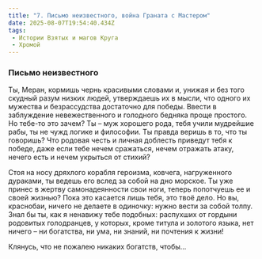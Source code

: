 ```yaml
---
title: "7. Письмо неизвестного, война Граната с Мастером"
date: 2025-08-07T19:54:40.434Z
tags:
 - Истории Взятых и магов Круга
 - Хромой
---
```


### Письмо неизвестного

Ты, Меран, кормишь чернь красивыми словами и, унижая и без того скудный
разум низких людей, утверждаешь их в мысли, что одного их мужества и
безрассудства достаточно для победы. Ввести в заблуждение
невежественного и голодного бедняка проще простого. Но тебе-то это
зачем? Ты – муж хорошего рода, тебя учили мудрейшие рабы, ты не чужд
логике и философии. Ты правда веришь в то, что ты говоришь? Что родовая
честь и личная доблесть приведут тебя к победе, даже если тебе нечем
сражаться, нечем отражать атаку, нечего есть и нечем укрыться от стихий?

Стоя на носу дряхлого корабля героизма, ковчега, нагруженного дураками,
ты ведешь его вслед за собой на дно морское. Ты уже принес в жертву
самонадеянности свои ноги, теперь попотчуешь ее и своей жизнью? Пока это
касается лишь тебя, это твоё дело. Но вы, краснобаи, ничего не делаете в
одиночку: нужно вести за собой толпу. Знал бы ты, как я ненавижу тебе
подобных: распухших от гордыни родовитых голодранцев, у которых, кроме
титула и золотого языка, нет ничего – ни богатства, ни ума, ни знаний,
ни почтения к жизни!

Клянусь, что не пожалею никаких богатств, чтобы…
